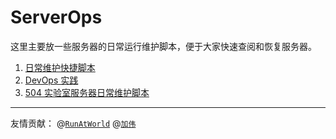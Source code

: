 # ServerOps
这里主要放一些服务器的日常运行维护脚本，便于大家快速查阅和恢复服务器。
1. [日常维护快捷脚本](./fast_run/)
2. [DevOps 实践](./DevOps/README.md)
3. [504 实验室服务器日常维护脚本](http://git.hnbdata.cn/lab504ops/lab504ops)

------------
友情贡献： @[`RunAtWorld`](https://github.com/RunAtWorld)   @[`加伟`](https://github.com/1846263444)   
